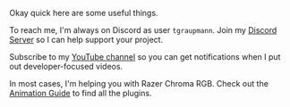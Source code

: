 Okay quick here are some useful things.

To reach me, I'm always on Discord as user `tgraupmann`. Join my [Discord Server](https://discord.gg/g7vZDkbnKT) so I can help support your project.

Subscribe to my [YouTube channel](https://www.youtube.com/user/TagenigmaLLC) so you can get notifications when I put out developer-focused videos.

In most cases, I'm helping you with Razer Chroma RGB. Check out the [Animation Guide](https://chroma.razer.com/ChromaGuide/) to find all the plugins.
